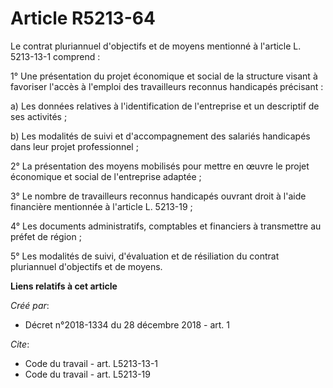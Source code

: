 # Article R5213-64

Le contrat pluriannuel d'objectifs et de moyens mentionné à l'article L. 5213-13-1 comprend : 

1° Une présentation du projet économique et social de la structure visant à favoriser l'accès à l'emploi des travailleurs
reconnus handicapés précisant : 

a) Les données relatives à l'identification de l'entreprise et un descriptif de ses activités ; 

b) Les modalités de suivi et d'accompagnement des salariés handicapés dans leur projet professionnel ; 

2° La présentation des moyens mobilisés pour mettre en œuvre le projet économique et social de l'entreprise adaptée ; 

3° Le nombre de travailleurs reconnus handicapés ouvrant droit à l'aide financière mentionnée à l'article L. 5213-19 ; 

4° Les documents administratifs, comptables et financiers à transmettre au préfet de région ; 

5° Les modalités de suivi, d'évaluation et de résiliation du contrat pluriannuel d'objectifs et de moyens.

**Liens relatifs à cet article**

_Créé par_:

  - Décret n°2018-1334 du 28 décembre 2018 - art. 1

_Cite_:

  - Code du travail - art. L5213-13-1
  - Code du travail - art. L5213-19
